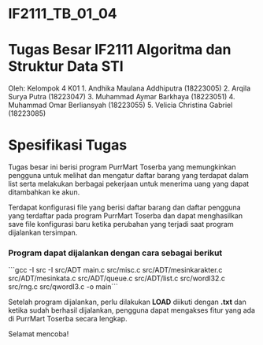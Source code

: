 ﻿# IF2111_TB_01_04
<h1>Tugas Besar IF2111 Algoritma dan Struktur Data STI</h1>
Oleh: Kelompok 4 K01
1. Andhika Maulana Addhiputra	(18223005)
2. Arqila Surya Putra	(18223047)
3. Muhammad Aymar Barkhaya (18223051)
4. Muhammad Omar Berliansyah (18223055)
5. Velicia Christina Gabriel (18223085)

<h1>Spesifikasi Tugas</h1>
Tugas besar ini berisi program PurrMart Toserba yang memungkinkan pengguna untuk melihat dan mengatur daftar barang yang terdapat dalam list serta melakukan berbagai pekerjaan untuk menerima uang yang dapat ditambahkan ke akun. 

Terdapat konfigurasi file yang berisi daftar barang dan daftar pengguna yang terdaftar pada program PurrMart Toserba dan dapat menghasilkan save file konfigurasi baru ketika perubahan yang terjadi saat program dijalankan tersimpan.

<h3>Program dapat dijalankan dengan cara sebagai berikut</h3>
```gcc -I src -I src/ADT  main.c src/misc.c src/ADT/mesinkarakter.c src/ADT/mesinkata.c src/ADT/queue.c src/ADT/list.c src/wordl32.c src/rng.c src/qwordl3.c -o main```

Setelah program dijalankan, perlu dilakukan **LOAD** diikuti dengan **<namafile>.txt** dan ketika sudah  berhasil dijalankan, pengguna dapat mengakses fitur yang ada di PurrMart Toserba secara lengkap.

Selamat mencoba!

